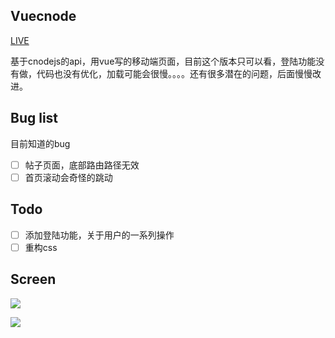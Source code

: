 ## Vuecnode

[LIVE](http://zt.yzz1995.cn)

基于cnodejs的api，用vue写的移动端页面，目前这个版本只可以看，登陆功能没有做，代码也没有优化，加载可能会很慢。。。。还有很多潜在的问题，后面慢慢改进。

## Bug list

目前知道的bug

- [ ] 帖子页面，底部路由路径无效
- [ ] 首页滚动会奇怪的跳动

## Todo

- [ ] 添加登陆功能，关于用户的一系列操作
- [ ] 重构css

## Screen

![](http://7xp1k3.com1.z0.glb.clouddn.com/IMG_1008.PNG)

![](http://7xp1k3.com1.z0.glb.clouddn.com/IMG_1009.PNG)
